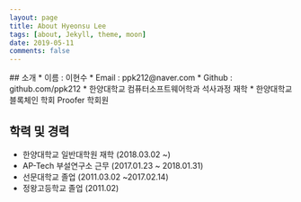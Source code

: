 ```yaml
---
layout: page
title: About Hyeonsu Lee
tags: [about, Jekyll, theme, moon]
date: 2019-05-11
comments: false
---
```


<!--<center><a href="http://taylantatli.github.io/Moon"><b>Moon</b></a> is a minimal, one column jekyll theme.</center>-->
</figure>
## 소개
* 이름 : 이현수
* Email : ppk212@naver.com
* Github : github.com/ppk212
* 한양대학교 컴퓨터소프트웨어학과 석사과정 재학
* 한양대학교 블록체인 학회 Proofer 학회원

## 학력 및 경력
* 한양대학교 일반대학원 재학 (2018.03.02 ~)
* AP-Tech 부설연구소 근무 (2017.01.23 ~ 2018.01.31)
* 선문대학교 졸업 (2011.03.02 ~2017.02.14)
* 정왕고등학교 졸업 (2011.02)
